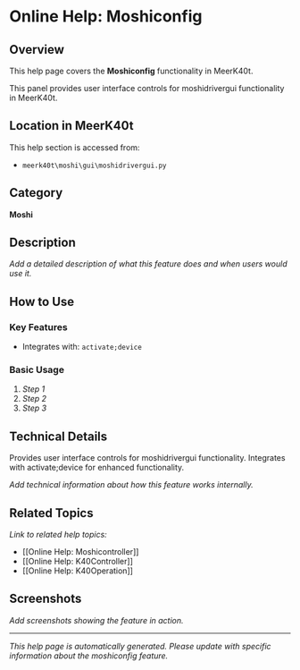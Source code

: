 # Online Help: Moshiconfig

## Overview

This help page covers the **Moshiconfig** functionality in MeerK40t.

This panel provides user interface controls for moshidrivergui functionality in MeerK40t.

## Location in MeerK40t

This help section is accessed from:
- `meerk40t\moshi\gui\moshidrivergui.py`

## Category

**Moshi**

## Description

*Add a detailed description of what this feature does and when users would use it.*

## How to Use

### Key Features

- Integrates with: `activate;device`

### Basic Usage

1. *Step 1*
2. *Step 2*
3. *Step 3*

## Technical Details

Provides user interface controls for moshidrivergui functionality. Integrates with activate;device for enhanced functionality.

*Add technical information about how this feature works internally.*

## Related Topics

*Link to related help topics:*

- [[Online Help: Moshicontroller]]
- [[Online Help: K40Controller]]
- [[Online Help: K40Operation]]

## Screenshots

*Add screenshots showing the feature in action.*

---

*This help page is automatically generated. Please update with specific information about the moshiconfig feature.*
